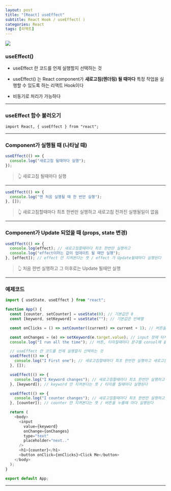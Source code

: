 ```yaml
---
layout: post
title: "[React] useEffect"
subtitle: React Hook / useEffect( )
categories: React
tags: [리액트]
---
```


![](https://velog.velcdn.com/images/-__-/post/90e2a691-8c6c-4927-947e-c1dff91e27d7/image.png)

### useEffect()

- useEffect 란 코드를 언제 실행할지 선택하는 것

- useEffect() 는 React component가 **새로고침(렌더링) 될 때마다** 특정 작업을 실행할 수 있도록 하는 리액트 Hook이다

- 비동기로 처리가 가능하다

---

### useEffect 함수 불러오기

`import React, { useEffect } from "react";`

---

### Component가 실행될 때 (나타날 때)

```js
useEffect(() => {
  console.log("새로고침 될때마다 실행");
});
```

> 👆 새로고침 될때마다 실행

---

```js
useEffect(() => {
  console.log("맨 처음 실행될 때 한 번만 실행");
}, []);
```

> 👆 새로고침할때마다 최초 한번만 실행하고 새로고침 전까진 실행될일이 없음

---

### Component가 Update 되었을 때 (props, state 변경)

```js
useEffect(() => {
  console.log(effect); // 새로고침할때마다 최초 한번만 실행하고
  console.log("effect이라는 값이 업데이트 될 때만 실행");
}, [effect]); // effect 만 지켜본다는 뜻 / effect 가 Update될때마다 실행된다
```

> 👆 처음 한번 실행하고 그 이후로는 Update 될때만 실행

---

### 예제코드

```js
import { useState, useEffect } from "react";

function App() {
  const [counter, setCounter] = useState(0); // 기본값은 0
  const [keyword, setKeyword] = useState(""); // 기본값은 빈배열

  const onClicks = () => setCounter((current) => current + 1); // 버튼을 클릭할때마다 1씩 증가

  const onChanges = (e) => setKeyword(e.target.value); // input 창에 타자를 칠때마다 밸류를 인식
  console.log("I run all the time"); // 버튼, 타자칠때마다 문구를 consol에 출력

  // useEffect 란 코드를 언제 실행할지 선택하는 것
  useEffect(() => {
    console.log("I First one"); // 새로고침할때마다 최초 한번만 실행하고 새로고침 전까진 실행될일이 없음
  }, []);

  useEffect(() => {
    console.log("I Keyword changes"); // 새로고침할때마다 최초 한번만 실행하고
  }, [keyword]); // keyword 만 지켜본다는 뜻 / 타자를 칠때마다 실행된다

  useEffect(() => {
    console.log("I counter changes"); // 새로고침할때마다 최초 한번만 실행하고
  }, [counter]); // counter 만 지켜본다는 뜻 / 버튼을 누를때 마다 실행된다

  return (
    <body>
      <input
        value={keyword}
        onChange={onChanges}
        type="text"
        placeholder="next.."
      />
      <h1>{counter}</h1>
      <button onClick={onClicks}>Click Me</button>
    </body>
  );
}

export default App;
```

---
